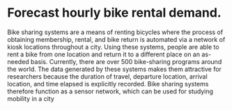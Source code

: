 # Forecast hourly bike rental demand.
Bike sharing systems are a means of renting bicycles where the process of
obtaining membership, rental, and bike return is automated via a network of
kiosk locations throughout a city. Using these systems, people are able to
rent a bike from one location and return it to a different place on an
as-needed basis. Currently, there are over 500 bike-sharing programs
around the world.
The data generated by these systems makes them attractive for
researchers because the duration of travel, departure location, arrival
location, and time elapsed is explicitly recorded. Bike sharing systems
therefore function as a sensor network, which can be used for studying
mobility in a city
